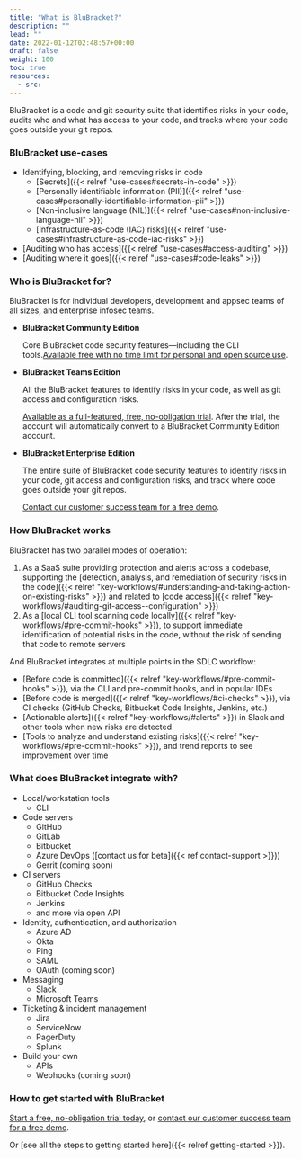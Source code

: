 ```yaml
---
title: "What is BluBracket?"
description: ""
lead: ""
date: 2022-01-12T02:48:57+00:00
draft: false
weight: 100
toc: true
resources:
  - src:
---
```


BluBracket is a code and git security suite that identifies risks in your code, audits who and what has access to your code, and tracks where your code goes outside your git repos.

### BluBracket use-cases

- Identifying, blocking, and removing risks in code
  - [Secrets]({{< relref "use-cases#secrets-in-code" >}})
  - [Personally identifiable information (PII)]({{< relref "use-cases#personally-identifiable-information-pii" >}})
  - [Non-inclusive language (NIL)]({{< relref "use-cases#non-inclusive-language-nil" >}})
  - [Infrastructure-as-code (IAC) risks]({{< relref "use-cases#infrastructure-as-code-iac-risks" >}})
- [Auditing who has access]({{< relref "use-cases#access-auditing" >}})
- [Auditing where it goes]({{< relref "use-cases#code-leaks" >}})

### Who is BluBracket for?

BluBracket is for individual developers, development and appsec teams of all sizes, and enterprise infosec teams.

- **BluBracket Community Edition**

    Core BluBracket code security features—including the CLI tools.[Available free with no time limit for personal and open source use](https://blubracket.com/contact/get-started/).

- **BluBracket Teams Edition**

    All the BluBracket features to identify risks in your code, as well as git access and configuration risks.

    [Available as a full-featured, free, no-obligation trial](https://blubracket.com/contact/get-started/). After the trial, the account will automatically convert to a BluBracket Community Edition account.

- **BluBracket Enterprise Edition**

    The entire suite of BluBracket code security features to identify risks in your code, git access and configuration risks, and track where code goes outside your git repos.

    [Contact our customer success team for a free demo](https://blubracket.com/contact-sales/).

### How BluBracket works

BluBracket has two parallel modes of operation:

1. As a SaaS suite providing protection and alerts across a codebase, supporting the [detection, analysis, and remediation of security risks in the code]({{< relref "key-workflows/#understanding-and-taking-action-on-existing-risks" >}}) and related to [code access]({{< relref "key-workflows/#auditing-git-access--configuration" >}})
1. As a [local CLI tool scanning code locally]({{< relref "key-workflows/#pre-commit-hooks" >}}), to support immediate identification of potential risks in the code, without the risk of sending that code to remote servers

And BluBracket integrates at multiple points in the SDLC workflow:

- [Before code is committed]({{< relref "key-workflows/#pre-commit-hooks" >}}), via the CLI and pre-commit hooks, and in popular IDEs
- [Before code is merged]({{< relref "key-workflows/#ci-checks" >}}), via CI checks (GitHub Checks, Bitbucket Code Insights, Jenkins, etc.)
- [Actionable alerts]({{< relref "key-workflows/#alerts" >}}) in Slack and other tools when new risks are detected
- [Tools to analyze and understand existing risks]({{< relref "key-workflows/#pre-commit-hooks" >}}), and trend reports to see improvement over time

### What does BluBracket integrate with?

- Local/workstation tools
  - CLI
- Code servers
  - GitHub
  - GitLab
  - Bitbucket
  - Azure DevOps ([contact us for beta]({{< ref contact-support >}}))
  - Gerrit (coming soon)
- CI servers
  - GitHub Checks
  - Bitbucket Code Insights
  - Jenkins
  - and more via open API
- Identity, authentication, and authorization
  - Azure AD
  - Okta
  - Ping
  - SAML
  - OAuth (coming soon)
- Messaging
  - Slack
  - Microsoft Teams
- Ticketing & incident management
  - Jira
  - ServiceNow
  - PagerDuty
  - Splunk
- Build your own
  - APIs
  - Webhooks (coming soon)

### How to get started with BluBracket

[Start a free, no-obligation trial today](https://blubracket.com/contact/get-started/), or [contact our customer success team for a free demo](https://blubracket.com/contact-sales/).

Or [see all the steps to getting started here]({{< relref getting-started >}}).
